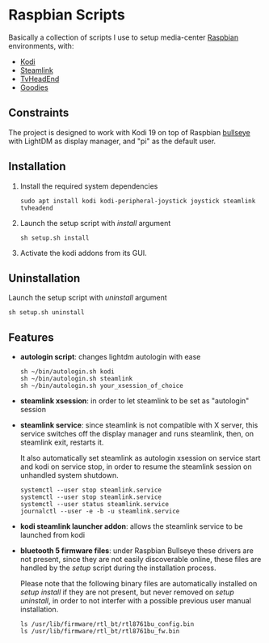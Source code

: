 # Raspbian Scripts

Basically a collection of scripts I use to setup media-center [Raspbian](https://www.raspberrypi.com/software/) environments, with:
- [Kodi](https://kodi.wiki/view/HOW-TO:Install_Kodi_on_Raspberry_Pi)
- [Steamlink](https://store.steampowered.com/app/353380/Steam_Link/)
- [TvHeadEnd](https://tvheadend.org/)
- [Goodies](#features)

## Constraints

The project is designed to work with Kodi 19 on top of Raspbian [bullseye](https://www.raspberrypi.com/news/raspberry-pi-os-debian-bullseye/) with LightDM as display manager, and "pi" as the default user.

## Installation

   1. Install the required system dependencies

      ```
      sudo apt install kodi kodi-peripheral-joystick joystick steamlink tvheadend
      ```

   2. Launch the setup script with _install_ argument

      ```
      sh setup.sh install
      ```

   3. Activate the kodi addons from its GUI.

## Uninstallation

Launch the setup script with _uninstall_ argument

```
sh setup.sh uninstall
```

## Features

- **autologin script**: changes lightdm autologin with ease

   ```
   sh ~/bin/autologin.sh kodi
   sh ~/bin/autologin.sh steamlink
   sh ~/bin/autologin.sh your_xsession_of_choice
   ```

- **steamlink xsession**: in order to let steamlink to be set as "autologin" session

- **steamlink service**: since steamlink is not compatible with X server, this service switches off the display manager and runs steamlink, then, on steamlink exit, restarts it.

   It also automatically set steamlink as autologin xsession on service start and kodi on service stop, in order to resume the steamlink session on unhandled system shutdown.

   ```
   systemctl --user stop steamlink.service
   systemctl --user stop steamlink.service
   systemctl --user status steamlink.service
   journalctl --user -e -b -u steamlink.service
   ```

- **kodi steamlink launcher addon**: allows the steamlink service to be launched from kodi

- **bluetooth 5 firmware files**: under Raspbian Bullseye these drivers are not present, since they are not easily discoverable online, these files are handled by the _setup_ script during the installation process.

   Please note that the following binary files are automatically installed on _setup install_ if they are not present, but never removed on _setup uninstall_, in order to not interfer with a possible previous user manual installation.

   ```
   ls /usr/lib/firmware/rtl_bt/rtl8761bu_config.bin
   ls /usr/lib/firmware/rtl_bt/rtl8761bu_fw.bin
   ```
